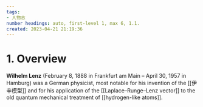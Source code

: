 ```yaml
---
tags:
- 人物志
number headings: auto, first-level 1, max 6, 1.1.
created: 2023-04-21 21:19:36
---
```


# 1. Overview

**Wilhelm Lenz** (February 8, 1888 in Frankfurt am Main – April 30, 1957 in Hamburg) was a German physicist, most notable for his invention of the [[伊辛模型]] and for his application of the [[Laplace–Runge–Lenz vector]] to the old quantum mechanical treatment of [[hydrogen-like atoms]].

